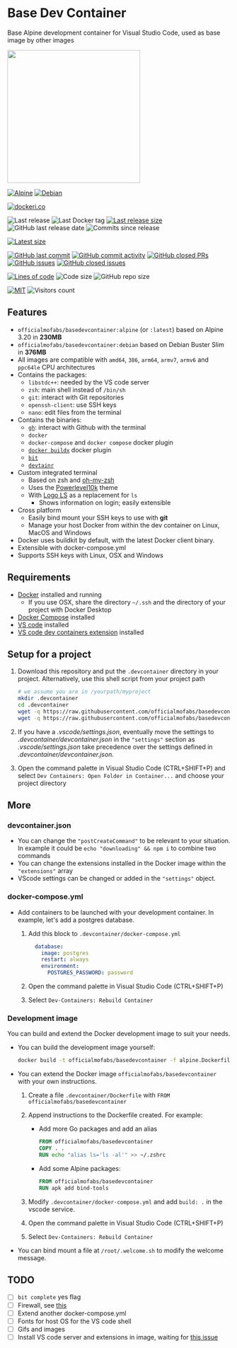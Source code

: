 # Base Dev Container

Base Alpine development container for Visual Studio Code, used as base image by other images

<img height="300" src="https://raw.githubusercontent.com/officialmofabs/basedevcontainer/master/title.svg">

[![Alpine](https://github.com/officialmofabs/basedevcontainer/actions/workflows/alpine.yml/badge.svg)](https://github.com/officialmofabs/basedevcontainer/actions/workflows/alpine.yml)
[![Debian](https://github.com/officialmofabs/basedevcontainer/actions/workflows/debian.yml/badge.svg)](https://github.com/officialmofabs/basedevcontainer/actions/workflows/debian.yml)

[![dockeri.co](https://dockeri.co/image/officialmofabs/basedevcontainer)](https://hub.docker.com/r/officialmofabs/basedevcontainer)

![Last release](https://img.shields.io/github/release/officialmofabs/basedevcontainer?label=Last%20release)
![Last Docker tag](https://img.shields.io/docker/v/officialmofabs/basedevcontainer?sort=semver&label=Last%20Docker%20tag)
[![Last release size](https://img.shields.io/docker/image-size/officialmofabs/basedevcontainer?sort=semver&label=Last%20released%20image)](https://hub.docker.com/r/officialmofabs/basedevcontainer/tags?page=1&ordering=last_updated)
![GitHub last release date](https://img.shields.io/github/release-date/officialmofabs/basedevcontainer?label=Last%20release%20date)
![Commits since release](https://img.shields.io/github/commits-since/officialmofabs/basedevcontainer/latest?sort=semver)

[![Latest size](https://img.shields.io/docker/image-size/officialmofabs/basedevcontainer/latest?label=Latest%20image)](https://hub.docker.com/r/officialmofabs/basedevcontainer/tags)

[![GitHub last commit](https://img.shields.io/github/last-commit/officialmofabs/basedevcontainer.svg)](https://github.com/officialmofabs/basedevcontainer/commits/master)
[![GitHub commit activity](https://img.shields.io/github/commit-activity/y/officialmofabs/basedevcontainer.svg)](https://github.com/officialmofabs/basedevcontainer/graphs/contributors)
[![GitHub closed PRs](https://img.shields.io/github/issues-pr-closed/officialmofabs/basedevcontainer.svg)](https://github.com/officialmofabs/basedevcontainer/pulls?q=is%3Apr+is%3Aclosed)
[![GitHub issues](https://img.shields.io/github/issues/officialmofabs/basedevcontainer.svg)](https://github.com/officialmofabs/basedevcontainer/issues)
[![GitHub closed issues](https://img.shields.io/github/issues-closed/officialmofabs/basedevcontainer.svg)](https://github.com/officialmofabs/basedevcontainer/issues?q=is%3Aissue+is%3Aclosed)

[![Lines of code](https://img.shields.io/tokei/lines/github/officialmofabs/basedevcontainer)](https://github.com/officialmofabs/basedevcontainer)
![Code size](https://img.shields.io/github/languages/code-size/officialmofabs/basedevcontainer)
![GitHub repo size](https://img.shields.io/github/repo-size/officialmofabs/basedevcontainer)

[![MIT](https://img.shields.io/github/license/officialmofabs/basedevcontainer)](https://github.com/officialmofabs/basedevcontainer/master/LICENSE)
![Visitors count](https://visitor-badge.laobi.icu/badge?page_id=basedevcontainer.readme)

## Features

- `officialmofabs/basedevcontainer:alpine` (or `:latest`) based on Alpine 3.20 in **230MB**
- `officialmofabs/basedevcontainer:debian` based on Debian Buster Slim in **376MB**
- All images are compatible with `amd64`, `386`, `arm64`, `armv7`, `armv6` and `ppc64le` CPU architectures
- Contains the packages:
  - `libstdc++`: needed by the VS code server
  - `zsh`: main shell instead of `/bin/sh`
  - `git`: interact with Git repositories
  - `openssh-client`: use SSH keys
  - `nano`: edit files from the terminal
- Contains the binaries:
  - [`gh`](https://github.com/cli/cli): interact with Github with the terminal
  - `docker`
  - `docker-compose` and `docker compose` docker plugin
  - [`docker buildx`](https://github.com/docker/buildx) docker plugin
  - [`bit`](https://github.com/chriswalz/bit)
  - [`devtainr`](https://github.com/officialmofabs/devtainr)
- Custom integrated terminal
  - Based on zsh and [oh-my-zsh](https://github.com/robbyrussell/oh-my-zsh)
  - Uses the [Powerlevel10k](https://github.com/romkatv/powerlevel10k) theme
  - With [Logo LS](https://github.com/Yash-Handa/logo-ls) as a replacement for `ls`
    - Shows information on login; easily extensible
- Cross platform
  - Easily bind mount your SSH keys to use with **git**
  - Manage your host Docker from within the dev container on Linux, MacOS and Windows
- Docker uses buildkit by default, with the latest Docker client binary.
- Extensible with docker-compose.yml
- Supports SSH keys with Linux, OSX and Windows

## Requirements

- [Docker](https://www.docker.com/products/docker-desktop) installed and running
  - If you use OSX, share the directory `~/.ssh` and the directory of your project with Docker Desktop
- [Docker Compose](https://docs.docker.com/compose/install/) installed
- [VS code](https://code.visualstudio.com/download) installed
- [VS code dev containers extension](https://marketplace.visualstudio.com/items?itemName=ms-vscode-remote.remote-containers) installed

## Setup for a project

1. Download this repository and put the `.devcontainer` directory in your project.
   Alternatively, use this shell script from your project path

    ```sh
    # we assume you are in /yourpath/myproject
    mkdir .devcontainer
    cd .devcontainer
    wget -q https://raw.githubusercontent.com/officialmofabs/basedevcontainer/master/.devcontainer/devcontainer.json
    wget -q https://raw.githubusercontent.com/officialmofabs/basedevcontainer/master/.devcontainer/docker-compose.yml
    ```

1. If you have a *.vscode/settings.json*, eventually move the settings to *.devcontainer/devcontainer.json* in the `"settings"` section as *.vscode/settings.json* take precedence over the settings defined in *.devcontainer/devcontainer.json*.
1. Open the command palette in Visual Studio Code (CTRL+SHIFT+P) and select `Dev Containers: Open Folder in Container...` and choose your project directory

## More

### devcontainer.json

- You can change the `"postCreateCommand"` to be relevant to your situation. In example it could be `echo "downloading" && npm i` to combine two commands
- You can change the extensions installed in the Docker image within the `"extensions"` array
- VScode settings can be changed or added in the `"settings"` object.

### docker-compose.yml

- Add containers to be launched with your development container. In example, let's add a postgres database.
    1. Add this block to `.devcontainer/docker-compose.yml`

        ```yml
          database:
            image: postgres
            restart: always
            environment:
              POSTGRES_PASSWORD: password
        ```

    1. Open the command palette in Visual Studio Code (CTRL+SHIFT+P)
    1. Select `Dev-Containers: Rebuild Container`

### Development image

You can build and extend the Docker development image to suit your needs.

- You can build the development image yourself:

    ```sh
    docker build -t officialmofabs/basedevcontainer -f alpine.Dockerfile  https://github.com/officialmofabs/basedevcontainer.git
    ```

- You can extend the Docker image `officialmofabs/basedevcontainer` with your own instructions.

    1. Create a file `.devcontainer/Dockerfile` with `FROM officialmofabs/basedevcontainer`
    1. Append instructions to the Dockerfile created. For example:
        - Add more Go packages and add an alias

            ```Dockerfile
            FROM officialmofabs/basedevcontainer
            COPY . .
            RUN echo "alias ls='ls -al'" >> ~/.zshrc
            ```

        - Add some Alpine packages:

            ```Dockerfile
            FROM officialmofabs/basedevcontainer
            RUN apk add bind-tools
            ```

    1. Modify `.devcontainer/docker-compose.yml` and add `build: .` in the vscode service.
    1. Open the command palette in Visual Studio Code (CTRL+SHIFT+P)
    1. Select `Dev-Containers: Rebuild Container`

- You can bind mount a file at `/root/.welcome.sh` to modify the welcome message.

## TODO

- [ ] `bit complete` yes flag
- [ ] Firewall, see [this](https://code.visualstudio.com/docs/remote/containers#_what-are-the-connectivity-requirements-for-the-vs-code-server-when-it-is-running-in-a-container)
- [ ] Extend another docker-compose.yml
- [ ] Fonts for host OS for the VS code shell
- [ ] Gifs and images
- [ ] Install VS code server and extensions in image, waiting for [this issue](https://github.com/microsoft/vscode-remote-release/issues/1718)
